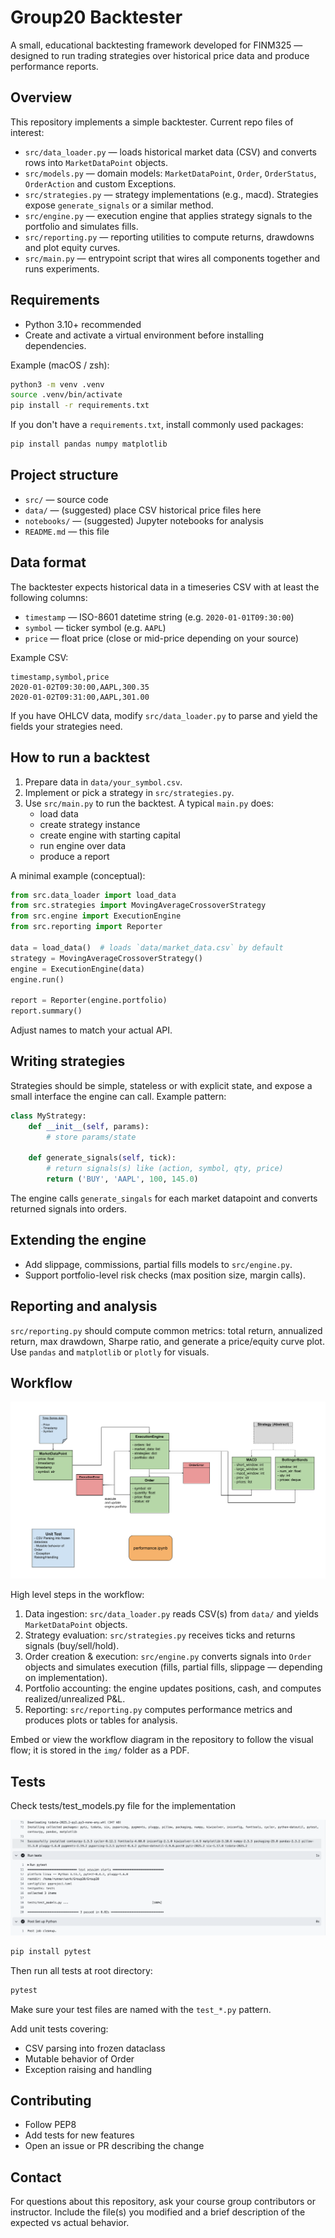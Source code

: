 # Group20 Backtester

A small, educational backtesting framework developed for FINM325 — designed to run trading strategies over historical price data and produce performance reports.

## Overview

This repository implements a simple backtester. Current repo files of interest:

- `src/data_loader.py` — loads historical market data (CSV) and converts rows into `MarketDataPoint` objects.
- `src/models.py` — domain models: `MarketDataPoint`, `Order`, `OrderStatus`, `OrderAction` and custom Exceptions.
- `src/strategies.py` — strategy implementations (e.g., macd). Strategies expose `generate_signals` or a similar method.
- `src/engine.py` — execution engine that applies strategy signals to the portfolio and simulates fills.
- `src/reporting.py` — reporting utilities to compute returns, drawdowns and plot equity curves.
- `src/main.py` — entrypoint script that wires all components together and runs experiments.

## Requirements

- Python 3.10+ recommended
- Create and activate a virtual environment before installing dependencies.

Example (macOS / zsh):

```bash
python3 -m venv .venv
source .venv/bin/activate
pip install -r requirements.txt
```

If you don't have a `requirements.txt`, install commonly used packages:

```bash
pip install pandas numpy matplotlib
```

## Project structure

- `src/` — source code
- `data/` — (suggested) place CSV historical price files here
- `notebooks/` — (suggested) Jupyter notebooks for analysis
- `README.md` — this file

## Data format

The backtester expects historical data in a timeseries CSV with at least the following columns:

- `timestamp` — ISO-8601 datetime string (e.g. `2020-01-01T09:30:00`)
- `symbol` — ticker symbol (e.g. `AAPL`)
- `price` — float price (close or mid-price depending on your source)

Example CSV:

```csv
timestamp,symbol,price
2020-01-02T09:30:00,AAPL,300.35
2020-01-02T09:31:00,AAPL,301.00
```

If you have OHLCV data, modify `src/data_loader.py` to parse and yield the fields your strategies need.

## How to run a backtest

1. Prepare data in `data/your_symbol.csv`.
2. Implement or pick a strategy in `src/strategies.py`.
3. Use `src/main.py` to run the backtest. A typical `main.py` does:
   - load data
   - create strategy instance
   - create engine with starting capital
   - run engine over data
   - produce a report

A minimal example (conceptual):

```python
from src.data_loader import load_data
from src.strategies import MovingAverageCrossoverStrategy
from src.engine import ExecutionEngine
from src.reporting import Reporter

data = load_data()  # loads `data/market_data.csv` by default
strategy = MovingAverageCrossoverStrategy()
engine = ExecutionEngine(data)
engine.run()

report = Reporter(engine.portfolio)
report.summary()
```

Adjust names to match your actual API.

## Writing strategies

Strategies should be simple, stateless or with explicit state, and expose a small interface the engine can call. Example pattern:

```python
class MyStrategy:
    def __init__(self, params):
        # store params/state

    def generate_signals(self, tick):
        # return signals(s) like (action, symbol, qty, price)
        return ('BUY', 'AAPL', 100, 145.0)
```

The engine calls `generate_singals` for each market datapoint and converts returned signals into orders.

## Extending the engine

- Add slippage, commissions, partial fills models to `src/engine.py`.
- Support portfolio-level risk checks (max position size, margin calls).

## Reporting and analysis

`src/reporting.py` should compute common metrics: total return, annualized return, max drawdown, Sharpe ratio, and generate a price/equity curve plot. Use `pandas` and `matplotlib` or `plotly` for visuals.

## Workflow

![Workflow preview](./img/FINM325-Assignment-Workflow.png)

High level steps in the workflow:

1. Data ingestion: `src/data_loader.py` reads CSV(s) from `data/` and yields `MarketDataPoint` objects.
2. Strategy evaluation: `src/strategies.py` receives ticks and returns signals (buy/sell/hold).
3. Order creation & execution: `src/engine.py` converts signals into `Order` objects and simulates execution (fills, partial fills, slippage — depending on implementation).
4. Portfolio accounting: the engine updates positions, cash, and computes realized/unrealized P&L.
5. Reporting: `src/reporting.py` computes performance metrics and produces plots or tables for analysis.

Embed or view the workflow diagram in the repository to follow the visual flow; it is stored in the `img/` folder as a PDF.

## Tests
Check tests/test_models.py file for the implementation

![Test result preview](./img/FINM325%20-%20test%20result.png)

```bash
pip install pytest
```

Then run all tests at root directory:

```bash
pytest
```

Make sure your test files are named with the `test_*.py` pattern.

Add unit tests covering:
- CSV parsing into frozen dataclass
- Mutable behavior of Order
- Exception raising and handling

## Contributing

- Follow PEP8
- Add tests for new features
- Open an issue or PR describing the change

## Contact

For questions about this repository, ask your course group contributors or instructor. Include the file(s) you modified and a brief description of the expected vs actual behavior.
